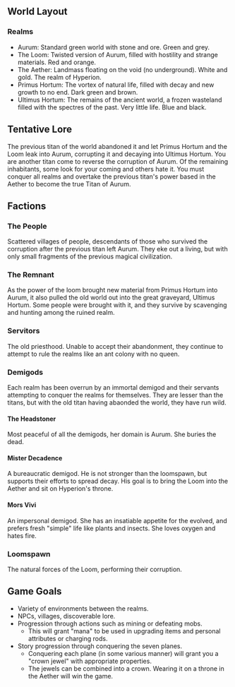## World Layout
### Realms
* Aurum: Standard green world with stone and ore. Green and grey.
* The Loom: Twisted version of Aurum, filled with hostility and strange materials. Red and orange.
* The Aether: Landmass floating on the void (no underground). White and gold. The realm of Hyperion.
* Primus Hortum: The vortex of natural life, filled with decay and new growth to no end. Dark green and brown.
* Ultimus Hortum: The remains of the ancient world, a frozen wasteland filled with the spectres of the past. Very little life. Blue and black.

## Tentative Lore
The previous titan of the world abandoned it and let Primus Hortum and the Loom leak into Aurum, corrupting it and decaying into Ultimus Hortum.
You are another titan come to reverse the corruption of Aurum. Of the remaining inhabitants, some look for your coming and others hate it.
You must conquer all realms and overtake the previous titan's power based in the Aether to become the true Titan of Aurum.

## Factions
### The People
Scattered villages of people, descendants of those who survived the corruption after the previous titan left Aurum.
They eke out a living, but with only small fragments of the previous magical civilization.

### The Remnant
As the power of the loom brought new material from Primus Hortum into Aurum, it also pulled the old world out into the great graveyard, Ultimus Hortum.
Some people were brought with it, and they survive by scavenging and hunting among the ruined realm.

### Servitors
The old priesthood. Unable to accept their abandonment, they continue to attempt to rule the realms like an ant colony with no queen.

### Demigods
Each realm has been overrun by an immortal demigod and their servants attempting to conquer the realms for themselves.
They are lesser than the titans, but with the old titan having abaonded the world, they have run wild.

#### The Headstoner
Most peaceful of all the demigods, her domain is Aurum. She buries the dead.

#### Mister Decadence
A bureaucratic demigod. He is not stronger than the loomspawn, but supports their efforts to spread decay. His goal is to bring the Loom into the Aether and sit on Hyperion's throne.

#### Mors Vivi
An impersonal demigod. She has an insatiable appetite for the evolved, and prefers fresh "simple" life like plants and insects. She loves oxygen and hates fire.

### Loomspawn
The natural forces of the Loom, performing their corruption.

## Game Goals
* Variety of environments between the realms.
* NPCs, villages, discoverable lore.
* Progression through actions such as mining or defeating mobs.
	* This will grant "mana" to be used in upgrading items and personal attributes or charging rods.
* Story progression through conquering the seven planes.
	* Conquering each plane (in some various manner) will grant you a "crown jewel" with appropriate properties.
	* The jewels can be combined into a crown. Wearing it on a throne in the Aether will win the game.
